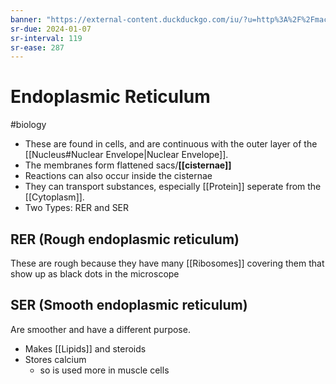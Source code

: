 ```yaml
---
banner: "https://external-content.duckduckgo.com/iu/?u=http%3A%2F%2Fmachleitkari.weebly.com%2Fuploads%2F2%2F3%2F8%2F8%2F23888123%2F9090552_orig.jpg&f=1&nofb=1&ipt=05f30e2a9ed7fe8d7171b50765236e78f1b2cbc6684e62c2654531c9f22b7f7d&ipo=images"
sr-due: 2024-01-07
sr-interval: 119
sr-ease: 287
---
```

# Endoplasmic Reticulum
#biology 

- These are found in cells, and are continuous with the outer layer of the [[Nucleus#Nuclear Envelope|Nuclear Envelope]]. 
- The membranes form flattened sacs/**[[cisternae]]** 
- Reactions can also occur inside the cisternae
- They can transport substances, especially [[Protein]] seperate from the [[Cytoplasm]]. 
- Two Types: RER and SER

## RER (Rough endoplasmic reticulum)
These are rough because they have many [[Ribosomes]] covering them that show up as black dots in the microscope

## SER (Smooth endoplasmic reticulum)
Are smoother and have a different purpose. 
- Makes [[Lipids]] and steroids
- Stores calcium
	- so is used more in muscle cells